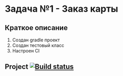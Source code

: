 # Задача №1 - Заказ карты

## Краткое описание

1. Cоздан gradle проект
2. Создан тестовый класс
3. Настроен CI

## Project [![Build status](https://ci.appveyor.com/api/projects/status/i1089han31pak2a3/branch/selenium?svg=true)](https://ci.appveyor.com/project/pava-14/aqa2-1-1/branch/selenium)
